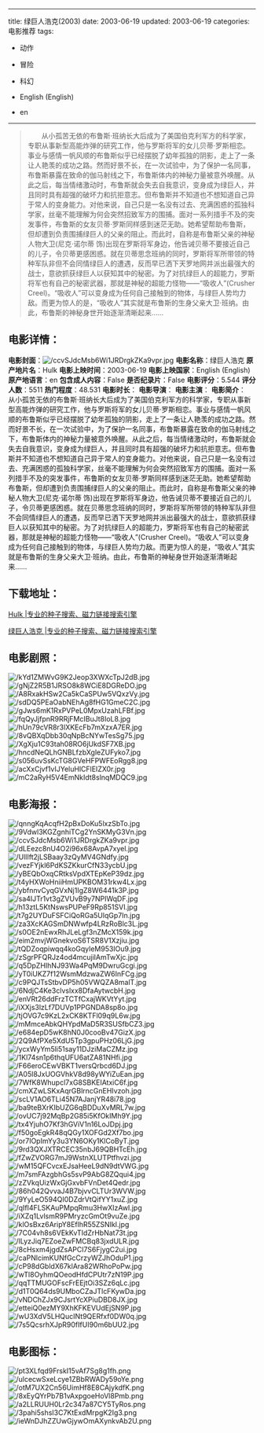 
---
title: 绿巨人浩克(2003)
date: 2003-06-19
updated: 2003-06-19
categories: 电影推荐
tags:
- 动作
- 冒险
- 科幻

- English (English)
- en
---


> 　　从小孤苦无依的布鲁斯·班纳长大后成为了美国伯克利军方的科学家，专职从事新型高能炸弹的研究工作，他与罗斯将军的女儿贝蒂·罗斯相恋。事业与感情一帆风顺的布鲁斯似乎已经摆脱了幼年孤独的阴影，走上了一条让人艳羡的成功之路。然而好景不长，在一次试验中，为了保护一名同事，布鲁斯暴露在致命的伽马射线之下，布鲁斯体内的神秘力量被意外唤醒。从此之后，每当情绪激动时，布鲁斯就会失去自我意识，变身成为绿巨人，并且同时具有超强的破坏力和抗拒意志。但布鲁斯并不知道也不想知道自己异于常人的变身能力。对他来说，自己只是一名没有过去、充满困惑的孤独科学家，丝毫不能理解为何会突然招致军方的围捕。面对一系列措手不及的突发事件，布鲁斯的女友贝蒂·罗斯同样感到迷茫无助。她希望帮助布鲁斯，但却遭到负责围捕绿巨人的父亲的阻止。而此时，自称是布鲁斯父亲的神秘人物大卫(尼克·诺尔蒂 饰)出现在罗斯将军身边，他告诫贝蒂不要接近自己的儿子，令贝蒂更感困惑。就在贝蒂思念班纳的同时，罗斯将军所带领的特种军队非但不会同情绿巨人的遭遇，反而早已洒下天罗地网并派出最强大的战士，意欲抓获绿巨人以获知其中的秘密。为了对抗绿巨人的超能力，罗斯将军也有自己的秘密武器，那就是神秘的超能力怪物——“吸收人”(Crusher Creel)。“吸收人”可以变身成为任何自己接触到的物体，与绿巨人势均力敌。而更为惊人的是，“吸收人”其实就是布鲁斯的生身父亲大卫·班纳。由此，布鲁斯的神秘身世开始逐渐清晰起来……

## **电影详情**：

**电影封面**：<img src="https://image.tmdb.org/t/p/w200/ccvSJdcMsb6Wi1JRDrgkZKa9vpr.jpg" alt="/ccvSJdcMsb6Wi1JRDrgkZKa9vpr.jpg" title="/ccvSJdcMsb6Wi1JRDrgkZKa9vpr.jpg">
**电影名称**：绿巨人浩克
**原产地片名**：Hulk
**电影上映时间**：2003-06-19
**电影上映国家**：English (English)
**原产地语言**：en
**包含成人内容**：False
**是否纪录片**：False
**电影评分**：5.544
**评分人数**：5511
**热门程度**：48.531
**电影时长**：
**电影导演**：
**电影主演**：
**电影简介**：　　从小孤苦无依的布鲁斯·班纳长大后成为了美国伯克利军方的科学家，专职从事新型高能炸弹的研究工作，他与罗斯将军的女儿贝蒂·罗斯相恋。事业与感情一帆风顺的布鲁斯似乎已经摆脱了幼年孤独的阴影，走上了一条让人艳羡的成功之路。然而好景不长，在一次试验中，为了保护一名同事，布鲁斯暴露在致命的伽马射线之下，布鲁斯体内的神秘力量被意外唤醒。从此之后，每当情绪激动时，布鲁斯就会失去自我意识，变身成为绿巨人，并且同时具有超强的破坏力和抗拒意志。但布鲁斯并不知道也不想知道自己异于常人的变身能力。对他来说，自己只是一名没有过去、充满困惑的孤独科学家，丝毫不能理解为何会突然招致军方的围捕。面对一系列措手不及的突发事件，布鲁斯的女友贝蒂·罗斯同样感到迷茫无助。她希望帮助布鲁斯，但却遭到负责围捕绿巨人的父亲的阻止。而此时，自称是布鲁斯父亲的神秘人物大卫(尼克·诺尔蒂 饰)出现在罗斯将军身边，他告诫贝蒂不要接近自己的儿子，令贝蒂更感困惑。就在贝蒂思念班纳的同时，罗斯将军所带领的特种军队非但不会同情绿巨人的遭遇，反而早已洒下天罗地网并派出最强大的战士，意欲抓获绿巨人以获知其中的秘密。为了对抗绿巨人的超能力，罗斯将军也有自己的秘密武器，那就是神秘的超能力怪物——“吸收人”(Crusher Creel)。“吸收人”可以变身成为任何自己接触到的物体，与绿巨人势均力敌。而更为惊人的是，“吸收人”其实就是布鲁斯的生身父亲大卫·班纳。由此，布鲁斯的神秘身世开始逐渐清晰起来……

## **下载地址**：
[Hulk |专业的种子搜索、磁力链接搜索引擎](https://movie.amd794.com:2083/?search=Hulk&ordering=&mode=match_phrase&page_size=10&page=1)

[绿巨人浩克 |专业的种子搜索、磁力链接搜索引擎](https://movie.amd794.com:2083/?search=%E7%BB%BF%E5%B7%A8%E4%BA%BA%E6%B5%A9%E5%85%8B&ordering=&mode=match_phrase&page_size=10&page=1)
 

## **电影剧照**：
<img src="https://image.tmdb.org/t/p/original/kYd1ZMWvG9K2Jeop3XWXcTpJ2dB.jpg" alt="/kYd1ZMWvG9K2Jeop3XWXcTpJ2dB.jpg" title="/kYd1ZMWvG9K2Jeop3XWXcTpJ2dB.jpg"><img src="https://image.tmdb.org/t/p/original/gNjZ2R5B1JRSO8k8WCiE8DGReDO.jpg" alt="/gNjZ2R5B1JRSO8k8WCiE8DGReDO.jpg" title="/gNjZ2R5B1JRSO8k8WCiE8DGReDO.jpg"><img src="https://image.tmdb.org/t/p/original/A8RxakHSw2Ca5kCaSPUw5VQxzVy.jpg" alt="/A8RxakHSw2Ca5kCaSPUw5VQxzVy.jpg" title="/A8RxakHSw2Ca5kCaSPUw5VQxzVy.jpg"><img src="https://image.tmdb.org/t/p/original/sdDQ5PEaOabNEhAg8fHG1GmeC2C.jpg" alt="/sdDQ5PEaOabNEhAg8fHG1GmeC2C.jpg" title="/sdDQ5PEaOabNEhAg8fHG1GmeC2C.jpg"><img src="https://image.tmdb.org/t/p/original/gJws6mK1RxPVPeL0MpxUzahLFBf.jpg" alt="/gJws6mK1RxPVPeL0MpxUzahLFBf.jpg" title="/gJws6mK1RxPVPeL0MpxUzahLFBf.jpg"><img src="https://image.tmdb.org/t/p/original/fqQyJjfpnR9RRjFMcIBuJt8IoL8.jpg" alt="/fqQyJjfpnR9RRjFMcIBuJt8IoL8.jpg" title="/fqQyJjfpnR9RRjFMcIBuJt8IoL8.jpg"><img src="https://image.tmdb.org/t/p/original/hUn79cVR8r3lXKEcFb7mXzxA7ER.jpg" alt="/hUn79cVR8r3lXKEcFb7mXzxA7ER.jpg" title="/hUn79cVR8r3lXKEcFb7mXzxA7ER.jpg"><img src="https://image.tmdb.org/t/p/original/8vQBXqDbb30qNpBcNYwTesSg75.jpg" alt="/8vQBXqDbb30qNpBcNYwTesSg75.jpg" title="/8vQBXqDbb30qNpBcNYwTesSg75.jpg"><img src="https://image.tmdb.org/t/p/original/XgXju1C93tah08RO6jUkdSF7XB.jpg" alt="/XgXju1C93tah08RO6jUkdSF7XB.jpg" title="/XgXju1C93tah08RO6jUkdSF7XB.jpg"><img src="https://image.tmdb.org/t/p/original/hncdNeQLhGNBLfzbXgleZUFyko7.jpg" alt="/hncdNeQLhGNBLfzbXgleZUFyko7.jpg" title="/hncdNeQLhGNBLfzbXgleZUFyko7.jpg"><img src="https://image.tmdb.org/t/p/original/s056uvSsKcTG8GVeHFPWFEoRgg8.jpg" alt="/s056uvSsKcTG8GVeHFPWFEoRgg8.jpg" title="/s056uvSsKcTG8GVeHFPWFEoRgg8.jpg"><img src="https://image.tmdb.org/t/p/original/acXxCjvf1vIJYeluHlCFlEIZX0r.jpg" alt="/acXxCjvf1vIJYeluHlCFlEIZX0r.jpg" title="/acXxCjvf1vIJYeluHlCFlEIZX0r.jpg"><img src="https://image.tmdb.org/t/p/original/mC2aRyH5V4EmNkIdt8slnqMDQC9.jpg" alt="/mC2aRyH5V4EmNkIdt8slnqMDQC9.jpg" title="/mC2aRyH5V4EmNkIdt8slnqMDQC9.jpg">

## **电影海报**：
<img src="https://image.tmdb.org/t/p/original/qnngKqAcqfH2pBxDoKu5lxzSbTo.jpg" alt="/qnngKqAcqfH2pBxDoKu5lxzSbTo.jpg" title="/qnngKqAcqfH2pBxDoKu5lxzSbTo.jpg"><img src="https://image.tmdb.org/t/p/original/9Vdwl3KGZgnhiTCg2YnSKMyG3Vn.jpg" alt="/9Vdwl3KGZgnhiTCg2YnSKMyG3Vn.jpg" title="/9Vdwl3KGZgnhiTCg2YnSKMyG3Vn.jpg"><img src="https://image.tmdb.org/t/p/original/ccvSJdcMsb6Wi1JRDrgkZKa9vpr.jpg" alt="/ccvSJdcMsb6Wi1JRDrgkZKa9vpr.jpg" title="/ccvSJdcMsb6Wi1JRDrgkZKa9vpr.jpg"><img src="https://image.tmdb.org/t/p/original/dLEezc8nU4O2i96x68AvpA7xyel.jpg" alt="/dLEezc8nU4O2i96x68AvpA7xyel.jpg" title="/dLEezc8nU4O2i96x68AvpA7xyel.jpg"><img src="https://image.tmdb.org/t/p/original/UllIft2jLSBaay3zQyMV4GNdfy.jpg" alt="/UllIft2jLSBaay3zQyMV4GNdfy.jpg" title="/UllIft2jLSBaay3zQyMV4GNdfy.jpg"><img src="https://image.tmdb.org/t/p/original/vezFYjkl6PdKSZKkurCfN33ycbU.jpg" alt="/vezFYjkl6PdKSZKkurCfN33ycbU.jpg" title="/vezFYjkl6PdKSZKkurCfN33ycbU.jpg"><img src="https://image.tmdb.org/t/p/original/yBEQbOxqCRtksVpdXTEpKeP39dz.jpg" alt="/yBEQbOxqCRtksVpdXTEpKeP39dz.jpg" title="/yBEQbOxqCRtksVpdXTEpKeP39dz.jpg"><img src="https://image.tmdb.org/t/p/original/t4yHXWoHniiHmUPKBOM31rkw4Lx.jpg" alt="/t4yHXWoHniiHmUPKBOM31rkw4Lx.jpg" title="/t4yHXWoHniiHmUPKBOM31rkw4Lx.jpg"><img src="https://image.tmdb.org/t/p/original/ybfnnvCyqGVxNj1IgZ8W6441k3P.jpg" alt="/ybfnnvCyqGVxNj1IgZ8W6441k3P.jpg" title="/ybfnnvCyqGVxNj1IgZ8W6441k3P.jpg"><img src="https://image.tmdb.org/t/p/original/sa4IJTr1vt3gZVUvB9y7NPIWqDF.jpg" alt="/sa4IJTr1vt3gZVUvB9y7NPIWqDF.jpg" title="/sa4IJTr1vt3gZVUvB9y7NPIWqDF.jpg"><img src="https://image.tmdb.org/t/p/original/h13ztL5KtNswsPUPeF9Rp851SVI.jpg" alt="/h13ztL5KtNswsPUPeF9Rp851SVI.jpg" title="/h13ztL5KtNswsPUPeF9Rp851SVI.jpg"><img src="https://image.tmdb.org/t/p/original/t7g2UYDuFSFCiQoRGa5UlqGp7In.jpg" alt="/t7g2UYDuFSFCiQoRGa5UlqGp7In.jpg" title="/t7g2UYDuFSFCiQoRGa5UlqGp7In.jpg"><img src="https://image.tmdb.org/t/p/original/za3XcKAGSmDNWwfp4LRzRoBlc3L.jpg" alt="/za3XcKAGSmDNWwfp4LRzRoBlc3L.jpg" title="/za3XcKAGSmDNWwfp4LRzRoBlc3L.jpg"><img src="https://image.tmdb.org/t/p/original/s0OE2nEwxRhJLeLgf3nZMcX159k.jpg" alt="/s0OE2nEwxRhJLeLgf3nZMcX159k.jpg" title="/s0OE2nEwxRhJLeLgf3nZMcX159k.jpg"><img src="https://image.tmdb.org/t/p/original/eim2mvjWGnekvoS6TSR8V1Xzjiu.jpg" alt="/eim2mvjWGnekvoS6TSR8V1Xzjiu.jpg" title="/eim2mvjWGnekvoS6TSR8V1Xzjiu.jpg"><img src="https://image.tmdb.org/t/p/original/tQDZoqpiwqq4koGqyleM953IOu9.jpg" alt="/tQDZoqpiwqq4koGqyleM953IOu9.jpg" title="/tQDZoqpiwqq4koGqyleM953IOu9.jpg"><img src="https://image.tmdb.org/t/p/original/zSgrPFQRJz4od4mcujilAmTwXjc.jpg" alt="/zSgrPFQRJz4od4mcujilAmTwXjc.jpg" title="/zSgrPFQRJz4od4mcujilAmTwXjc.jpg"><img src="https://image.tmdb.org/t/p/original/q5DpZHIhNJ93Wa4PqM9DwruGcgi.jpg" alt="/q5DpZHIhNJ93Wa4PqM9DwruGcgi.jpg" title="/q5DpZHIhNJ93Wa4PqM9DwruGcgi.jpg"><img src="https://image.tmdb.org/t/p/original/yT0iUKZ7f12WsmMdzwaZW6InFCg.jpg" alt="/yT0iUKZ7f12WsmMdzwaZW6InFCg.jpg" title="/yT0iUKZ7f12WsmMdzwaZW6InFCg.jpg"><img src="https://image.tmdb.org/t/p/original/c9PQJTsStbvDP5h05VWQZA8malT.jpg" alt="/c9PQJTsStbvDP5h05VWQZA8malT.jpg" title="/c9PQJTsStbvDP5h05VWQZA8malT.jpg"><img src="https://image.tmdb.org/t/p/original/6NdjC4Ke3clvslxx8DfaAytwcbH.jpg" alt="/6NdjC4Ke3clvslxx8DfaAytwcbH.jpg" title="/6NdjC4Ke3clvslxx8DfaAytwcbH.jpg"><img src="https://image.tmdb.org/t/p/original/enVRt26ddFrzTCTfCxajWKVtYyt.jpg" alt="/enVRt26ddFrzTCTfCxajWKVtYyt.jpg" title="/enVRt26ddFrzTCTfCxajWKVtYyt.jpg"><img src="https://image.tmdb.org/t/p/original/iXXjs3lzLf7DUVp1PPGNDA8sp8o.jpg" alt="/iXXjs3lzLf7DUVp1PPGNDA8sp8o.jpg" title="/iXXjs3lzLf7DUVp1PPGNDA8sp8o.jpg"><img src="https://image.tmdb.org/t/p/original/tjOVG7c9KzL2xCK8KTFl09q9L6w.jpg" alt="/tjOVG7c9KzL2xCK8KTFl09q9L6w.jpg" title="/tjOVG7c9KzL2xCK8KTFl09q9L6w.jpg"><img src="https://image.tmdb.org/t/p/original/mMmceAbkQHYpdMaD5R3SUSfbCZ3.jpg" alt="/mMmceAbkQHYpdMaD5R3SUSfbCZ3.jpg" title="/mMmceAbkQHYpdMaD5R3SUSfbCZ3.jpg"><img src="https://image.tmdb.org/t/p/original/e684epD5wK8hN0J0cooBv47GizX.jpg" alt="/e684epD5wK8hN0J0cooBv47GizX.jpg" title="/e684epD5wK8hN0J0cooBv47GizX.jpg"><img src="https://image.tmdb.org/t/p/original/2Q9AfPXe5XdU5Tp3gpuPHz06LjG.jpg" alt="/2Q9AfPXe5XdU5Tp3gpuPHz06LjG.jpg" title="/2Q9AfPXe5XdU5Tp3gpuPHz06LjG.jpg"><img src="https://image.tmdb.org/t/p/original/ycxWyYm5li51say11DJziMaCZMz.jpg" alt="/ycxWyYm5li51say11DJziMaCZMz.jpg" title="/ycxWyYm5li51say11DJziMaCZMz.jpg"><img src="https://image.tmdb.org/t/p/original/1Kl74sn1p6thqUFU6atZA81NHfi.jpg" alt="/1Kl74sn1p6thqUFU6atZA81NHfi.jpg" title="/1Kl74sn1p6thqUFU6atZA81NHfi.jpg"><img src="https://image.tmdb.org/t/p/original/F66eroCEwVBKT1versQrbcd6DJ.jpg" alt="/F66eroCEwVBKT1versQrbcd6DJ.jpg" title="/F66eroCEwVBKT1versQrbcd6DJ.jpg"><img src="https://image.tmdb.org/t/p/original/A05l8JxUOGVhkV8d98yWYiZuEan.jpg" alt="/A05l8JxUOGVhkV8d98yWYiZuEan.jpg" title="/A05l8JxUOGVhkV8d98yWYiZuEan.jpg"><img src="https://image.tmdb.org/t/p/original/7WfK8Whupcl7xG8SBKEIAtxiC6f.jpg" alt="/7WfK8Whupcl7xG8SBKEIAtxiC6f.jpg" title="/7WfK8Whupcl7xG8SBKEIAtxiC6f.jpg"><img src="https://image.tmdb.org/t/p/original/cmXZwLSKxAqrGBlrncGnEHIvzoh.jpg" alt="/cmXZwLSKxAqrGBlrncGnEHIvzoh.jpg" title="/cmXZwLSKxAqrGBlrncGnEHIvzoh.jpg"><img src="https://image.tmdb.org/t/p/original/scLV1AO6TLi45N7AJanjYR48i78.jpg" alt="/scLV1AO6TLi45N7AJanjYR48i78.jpg" title="/scLV1AO6TLi45N7AJanjYR48i78.jpg"><img src="https://image.tmdb.org/t/p/original/ba9teBXrKIbUZG6qBDDuXvMRL7w.jpg" alt="/ba9teBXrKIbUZG6qBDDuXvMRL7w.jpg" title="/ba9teBXrKIbUZG6qBDDuXvMRL7w.jpg"><img src="https://image.tmdb.org/t/p/original/ovUC7j92MqBp2G85i5KfOkIMh9Y.jpg" alt="/ovUC7j92MqBp2G85i5KfOkIMh9Y.jpg" title="/ovUC7j92MqBp2G85i5KfOkIMh9Y.jpg"><img src="https://image.tmdb.org/t/p/original/tx4YjuhO7Kf3hGViV1n16LoJDpj.jpg" alt="/tx4YjuhO7Kf3hGViV1n16LoJDpj.jpg" title="/tx4YjuhO7Kf3hGViV1n16LoJDpj.jpg"><img src="https://image.tmdb.org/t/p/original/f50goEgkR48qQGy1XOFGd2Xf7bo.jpg" alt="/f50goEgkR48qQGy1XOFGd2Xf7bo.jpg" title="/f50goEgkR48qQGy1XOFGd2Xf7bo.jpg"><img src="https://image.tmdb.org/t/p/original/or7IOpImYy3u3YN6OKy1KlCoByT.jpg" alt="/or7IOpImYy3u3YN6OKy1KlCoByT.jpg" title="/or7IOpImYy3u3YN6OKy1KlCoByT.jpg"><img src="https://image.tmdb.org/t/p/original/9rd3QXJXTRCEC35nbJ69QBHTcEh.jpg" alt="/9rd3QXJXTRCEC35nbJ69QBHTcEh.jpg" title="/9rd3QXJXTRCEC35nbJ69QBHTcEh.jpg"><img src="https://image.tmdb.org/t/p/original/fZwZVORG7mJ9WstnXLUTPtfhvzi.jpg" alt="/fZwZVORG7mJ9WstnXLUTPtfhvzi.jpg" title="/fZwZVORG7mJ9WstnXLUTPtfhvzi.jpg"><img src="https://image.tmdb.org/t/p/original/wM15QFCvcxEJsaHeeL9dN9dtVWG.jpg" alt="/wM15QFCvcxEJsaHeeL9dN9dtVWG.jpg" title="/wM15QFCvcxEJsaHeeL9dN9dtVWG.jpg"><img src="https://image.tmdb.org/t/p/original/m7smFAzgbhGs5svP9AbG8ZQqui4.jpg" alt="/m7smFAzgbhGs5svP9AbG8ZQqui4.jpg" title="/m7smFAzgbhGs5svP9AbG8ZQqui4.jpg"><img src="https://image.tmdb.org/t/p/original/zZVkqUizWxGjGxvbFVnDet4Qedr.jpg" alt="/zZVkqUizWxGjGxvbFVnDet4Qedr.jpg" title="/zZVkqUizWxGjGxvbFVnDet4Qedr.jpg"><img src="https://image.tmdb.org/t/p/original/86h042QvvaJ4B7bjvvCLTUr3WVW.jpg" alt="/86h042QvvaJ4B7bjvvCLTUr3WVW.jpg" title="/86h042QvvaJ4B7bjvvCLTUr3WVW.jpg"><img src="https://image.tmdb.org/t/p/original/9YyLeO594QI0DZdrVtQifYY1xuZ.jpg" alt="/9YyLeO594QI0DZdrVtQifYY1xuZ.jpg" title="/9YyLeO594QI0DZdrVtQifYY1xuZ.jpg"><img src="https://image.tmdb.org/t/p/original/qIfI4FLSKAuPMpqRmu3HwXIzAwI.jpg" alt="/qIfI4FLSKAuPMpqRmu3HwXIzAwI.jpg" title="/qIfI4FLSKAuPMpqRmu3HwXIzAwI.jpg"><img src="https://image.tmdb.org/t/p/original/iXZq1LvlsmR9PMryzcGmOt9vuZe.jpg" alt="/iXZq1LvlsmR9PMryzcGmOt9vuZe.jpg" title="/iXZq1LvlsmR9PMryzcGmOt9vuZe.jpg"><img src="https://image.tmdb.org/t/p/original/klOsBxz6AripY8EflhR55ZSNIkl.jpg" alt="/klOsBxz6AripY8EflhR55ZSNIkl.jpg" title="/klOsBxz6AripY8EflhR55ZSNIkl.jpg"><img src="https://image.tmdb.org/t/p/original/7C04vh8s6VEkKvTIdZrHbNat73t.jpg" alt="/7C04vh8s6VEkKvTIdZrHbNat73t.jpg" title="/7C04vh8s6VEkKvTIdZrHbNat73t.jpg"><img src="https://image.tmdb.org/t/p/original/lLyzJiq7EZoeZwFMCBq83jxdULR.jpg" alt="/lLyzJiq7EZoeZwFMCBq83jxdULR.jpg" title="/lLyzJiq7EZoeZwFMCBq83jxdULR.jpg"><img src="https://image.tmdb.org/t/p/original/8cHsxm4jgdZsAPCl7S6FjygC2ui.jpg" alt="/8cHsxm4jgdZsAPCl7S6FjygC2ui.jpg" title="/8cHsxm4jgdZsAPCl7S6FjygC2ui.jpg"><img src="https://image.tmdb.org/t/p/original/caPNlcimKUNfGcCrzyWZJhOduP1.jpg" alt="/caPNlcimKUNfGcCrzyWZJhOduP1.jpg" title="/caPNlcimKUNfGcCrzyWZJhOduP1.jpg"><img src="https://image.tmdb.org/t/p/original/cP98dGbldX67klAra82WRhoPoPw.jpg" alt="/cP98dGbldX67klAra82WRhoPoPw.jpg" title="/cP98dGbldX67klAra82WRhoPoPw.jpg"><img src="https://image.tmdb.org/t/p/original/wTl8OyhmQOeodHfdCPUtr7zN19P.jpg" alt="/wTl8OyhmQOeodHfdCPUtr7zN19P.jpg" title="/wTl8OyhmQOeodHfdCPUtr7zN19P.jpg"><img src="https://image.tmdb.org/t/p/original/qqTTMUGOFscFrEEjtOi3SZz6qLc.jpg" alt="/qqTTMUGOFscFrEEjtOi3SZz6qLc.jpg" title="/qqTTMUGOFscFrEEjtOi3SZz6qLc.jpg"><img src="https://image.tmdb.org/t/p/original/d1T0Q64ds9UMboCZaJTlcFKywDa.jpg" alt="/d1T0Q64ds9UMboCZaJTlcFKywDa.jpg" title="/d1T0Q64ds9UMboCZaJTlcFKywDa.jpg"><img src="https://image.tmdb.org/t/p/original/vNDChZJx9CJsrtYcXPiuDBD8JX.jpg" alt="/vNDChZJx9CJsrtYcXPiuDBD8JX.jpg" title="/vNDChZJx9CJsrtYcXPiuDBD8JX.jpg"><img src="https://image.tmdb.org/t/p/original/etteiQ0ezMY9XhKFKEVUdEjSN9P.jpg" alt="/etteiQ0ezMY9XhKFKEVUdEjSN9P.jpg" title="/etteiQ0ezMY9XhKFKEVUdEjSN9P.jpg"><img src="https://image.tmdb.org/t/p/original/wU3XdV5LHQucINt9QERfxf0DW0q.jpg" alt="/wU3XdV5LHQucINt9QERfxf0DW0q.jpg" title="/wU3XdV5LHQucINt9QERfxf0DW0q.jpg"><img src="https://image.tmdb.org/t/p/original/7s5QcsrhXJpR90fIfUI90m6bUU2.jpg" alt="/7s5QcsrhXJpR90fIfUI90m6bUU2.jpg" title="/7s5QcsrhXJpR90fIfUI90m6bUU2.jpg">

## **电影图标**：
<img src="https://image.tmdb.org/t/p/original/pt3XLfqd9FrskI15vAf7Sg8g1fh.png" alt="/pt3XLfqd9FrskI15vAf7Sg8g1fh.png" title="/pt3XLfqd9FrskI15vAf7Sg8g1fh.png"><img src="https://image.tmdb.org/t/p/original/ulcecwSxeLcye1ZBbRWADy59oYe.png" alt="/ulcecwSxeLcye1ZBbRWADy59oYe.png" title="/ulcecwSxeLcye1ZBbRWADy59oYe.png"><img src="https://image.tmdb.org/t/p/original/otM7UX2Cn56UimHf8E8CAjykdfK.png" alt="/otM7UX2Cn56UimHf8E8CAjykdfK.png" title="/otM7UX2Cn56UimHf8E8CAjykdfK.png"><img src="https://image.tmdb.org/t/p/original/8xEyQYrPb7B1vAxpgoeHoVl8Pmb.png" alt="/8xEyQYrPb7B1vAxpgoeHoVl8Pmb.png" title="/8xEyQYrPb7B1vAxpgoeHoVl8Pmb.png"><img src="https://image.tmdb.org/t/p/original/a2LLRUUH0Lr2c347a87CY5TyRos.png" alt="/a2LLRUUH0Lr2c347a87CY5TyRos.png" title="/a2LLRUUH0Lr2c347a87CY5TyRos.png"><img src="https://image.tmdb.org/t/p/original/3pahi5shsI3C7KtExdMrpgK2Ig3.png" alt="/3pahi5shsI3C7KtExdMrpgK2Ig3.png" title="/3pahi5shsI3C7KtExdMrpgK2Ig3.png"><img src="https://image.tmdb.org/t/p/original/ieWnDJhZZUwGjywOmAXynkvAb2U.png" alt="/ieWnDJhZZUwGjywOmAXynkvAb2U.png" title="/ieWnDJhZZUwGjywOmAXynkvAb2U.png">
